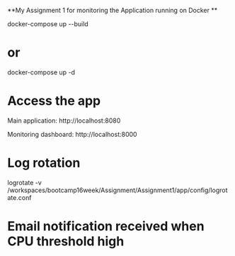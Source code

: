 

**My Assignment 1 for monitoring the Application running on Docker 
**

docker-compose up --build

# or 

docker-compose up -d

# Access the app

Main application: http://localhost:8080

Monitoring dashboard: http://localhost:8000

# Log rotation

logrotate -v /workspaces/bootcamp16week/Assignment/Assignment1/app/config/logrotate.conf


# Email notification received when CPU threshold high 


 
